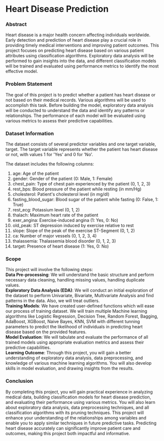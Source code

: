 # Heart Disease Prediction
### Abstract
Heart disease is a major health concern affecting individuals worldwide. Early detection and prediction of heart disease play a crucial role in providing timely medical interventions and improving patient outcomes. This project focuses on predicting heart disease based on various patient attributes using classification algorithms. Exploratory data analysis will be performed to gain insights into the data, and different classification models will be trained and evaluated using performance metrics to identify the most effective model.

### Problem Statement
The goal of this project is to predict whether a patient has heart disease or not based on their medical records. Various algorithms will be used to accomplish this task. Before building the model, exploratory data analysis will be conducted to understand the data and identify any patterns or relationships. The performance of each model will be evaluated using various metrics to assess their predictive capabilities.

### Dataset Information
The dataset consists of several predictor variables and one target variable, target. The target variable represents whether the patient has heart disease or not, with values 1 for 'Yes' and 0 for 'No'. 

The dataset includes the following columns:

1. age: Age of the patient
2. gender: Gender of the patient (0: Male, 1: Female)
3. chest_pain: Type of chest pain experienced by the patient (0, 1, 2, 3)
4. rest_bps: Blood pressure of the patient while resting (in mm/Hg)
5. cholesterol: Patient's cholesterol level (in mg/dl)
6. fasting_blood_sugar: Blood sugar of the patient while fasting (0: False, 1: True)
7. rest_ecg: Potassium level (0, 1, 2)
8. thalach: Maximum heart rate of the patient
9. exer_angina: Exercise-induced angina (1: Yes, 0: No)
10. old_peak: ST depression induced by exercise relative to rest
11. slope: Slope of the peak of the exercise ST-Segment (0, 1, 2)
12. ca: Number of major vessels (0, 1, 2, 3, 4)
13. thalassemia: Thalassemia blood disorder (0, 1, 2, 3)
14. target: Presence of heart disease (1: Yes, 0: No)

### Scope
This project will involve the following steps:<br>
**Data Pre-processing**: We will understand the basic structure and perform necessary data cleaning, handling missing values, handling duplicate values.<br>
**Exploratory Data Analysis (EDA)**: We will conduct an initial exploration of the dataset to perform Univariate, Bivariate, Multivariate Analysis and find patterns in the data. Also, we will treat outliers. <br>
**Training Models**: We have created user-defined functions which will ease our process of training dataset. We will train multiple Machine learning algorithms like Logistic Regression, Decision Tree, Random Forest, Bagging, AdaBoost, XGBoost, Naive Bayes, KNN, SVM with different tunning parameters to predict the likelihood of individuals in predicting heart disease based on the provided features.<br>
**Model Evaluation**: We will tabulate and evaluate the performance of all trained models using appropriate evaluation metrics and assess their predictive capabilities.<br>
**Learning Outcome**: Through this project, you will gain a better understanding of exploratory data analysis, data preprocessing, and knowledge of various machine learning algorithms. You will also develop skills in model evaluation, and drawing insights from the results.<br>

### Conclusion
By completing this project, you will gain practical experience in analyzing medical data, building classification models for heart disease prediction, and evaluating their performance using various metrics. You will also learn about exploratory data analysis, data preprocessing techniques, and all classification algorithms with its pruning techniques. This project will enhance your understanding of the relationships among variables and enable you to apply similar techniques in future predictive tasks. Predicting heart disease accurately can significantly improve patient care and outcomes, making this project both impactful and informative.
